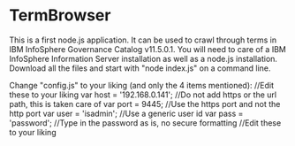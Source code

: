 # TermBrowser
This is a first node.js application. It can be used to crawl through terms in IBM InfoSphere Governance Catalog v11.5.0.1. 
You will need to care of a IBM InfoSphere Information Server installation as well as a node.js installation.
Download all the files and start with "node index.js" on a command line.

Change "config.js" to your liking (and only the 4 items mentioned):
//Edit these to your liking
var host = '192.168.0.141';
//Do not add https or the url path, this is taken care of
var port = 9445;
//Use the https port and not the http port
var user = 'isadmin';
//Use a generic user id
var pass = 'password';
//Type in the password as is, no secure formatting
//Edit these to your liking
